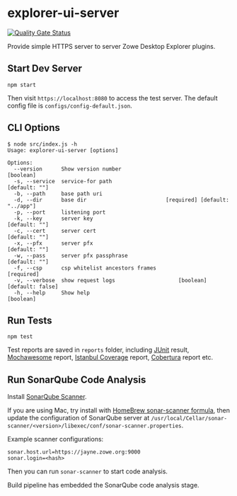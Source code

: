 # explorer-ui-server

[![Quality Gate Status](https://sonarcloud.io/api/project_badges/measure?project=zowe_explorer-ui-server&metric=alert_status)](https://sonarcloud.io/dashboard?id=zowe_explorer-ui-server)

Provide simple HTTPS server to server Zowe Desktop Explorer plugins.

## Start Dev Server

```
npm start
```

Then visit `https://localhost:8080` to access the test server. The default config file is `configs/config-default.json`.

## CLI Options

```
$ node src/index.js -h
Usage: explorer-ui-server [options]

Options:
  --version      Show version number                                   [boolean]
  -s, --service  service-for path                                  [default: ""]
  -b, --path     base path uri
  -d, --dir      base dir                         [required] [default: "../app"]
  -p, --port     listening port
  -k, --key      server key                                        [default: ""]
  -c, --cert     server cert                                       [default: ""]
  -x, --pfx      server pfx                                        [default: ""]
  -w, --pass     server pfx passphrase                             [default: ""]
  -f, --csp      csp whitelist ancestors frames                       [required]
  -v, --verbose  show request logs                    [boolean] [default: false]
  -h, --help     Show help                                             [boolean]
```

## Run Tests

```
npm test
```

Test reports are saved in `reports` folder, including [JUnit](https://wiki.jenkins.io/display/JENKINS/JUnit+Plugin) result, [Mochawesome](https://www.npmjs.com/package/mochawesome) report, [Istanbul Coverage](https://www.npmjs.com/package/nyc) report, [Cobertura](http://cobertura.github.io/cobertura/) report etc.

## Run SonarQube Code Analysis

Install [SonarQube Scanner](https://docs.sonarqube.org/display/SCAN/Analyzing+with+SonarQube+Scanner).

If you are using Mac, try install with [HomeBrew sonar-scanner formula](https://formulae.brew.sh/formula/sonar-scanner), then update the configuration of SonarQube server at `/usr/local/Cellar/sonar-scanner/<version>/libexec/conf/sonar-scanner.properties`.

Example scanner configurations:

```
sonar.host.url=https://jayne.zowe.org:9000
sonar.login=<hash>
```

Then you can run `sonar-scanner` to start code analysis.

Build pipeline has embedded the SonarQube code analysis stage.

